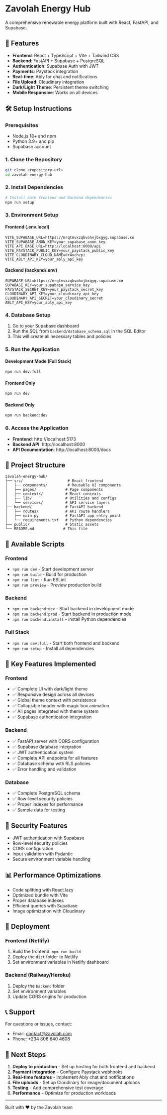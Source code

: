 # Zavolah Energy Hub

A comprehensive renewable energy platform built with React, FastAPI, and Supabase.

## 🚀 Features

- **Frontend**: React + TypeScript + Vite + Tailwind CSS
- **Backend**: FastAPI + Supabase + PostgreSQL
- **Authentication**: Supabase Auth with JWT
- **Payments**: Paystack integration
- **Real-time**: Ably for chat and notifications
- **File Upload**: Cloudinary integration
- **Dark/Light Theme**: Persistent theme switching
- **Mobile Responsive**: Works on all devices

## 🛠️ Setup Instructions

### Prerequisites

- Node.js 18+ and npm
- Python 3.9+ and pip
- Supabase account

### 1. Clone the Repository

```bash
git clone <repository-url>
cd zavolah-energy-hub
```

### 2. Install Dependencies

```bash
# Install both frontend and backend dependencies
npm run setup
```

### 3. Environment Setup

#### Frontend (.env.local)
```env
VITE_SUPABASE_URL=https://mrqtmvxzqbvohvjbxgyg.supabase.co
VITE_SUPABASE_ANON_KEY=your_supabase_anon_key
VITE_API_BASE_URL=http://localhost:8000/api
VITE_PAYSTACK_PUBLIC_KEY=your_paystack_public_key
VITE_CLOUDINARY_CLOUD_NAME=dr4xchzpi
VITE_ABLY_API_KEY=your_ably_api_key
```

#### Backend (backend/.env)
```env
SUPABASE_URL=https://mrqtmvxzqbvohvjbxgyg.supabase.co
SUPABASE_KEY=your_supabase_service_key
PAYSTACK_SECRET_KEY=your_paystack_secret_key
CLOUDINARY_API_KEY=your_cloudinary_api_key
CLOUDINARY_API_SECRET=your_cloudinary_secret
ABLY_API_KEY=your_ably_api_key
```

### 4. Database Setup

1. Go to your Supabase dashboard
2. Run the SQL from `backend/database_schema.sql` in the SQL Editor
3. This will create all necessary tables and policies

### 5. Run the Application

#### Development Mode (Full Stack)
```bash
npm run dev:full
```

#### Frontend Only
```bash
npm run dev
```

#### Backend Only
```bash
npm run backend:dev
```

### 6. Access the Application

- **Frontend**: http://localhost:5173
- **Backend API**: http://localhost:8000
- **API Documentation**: http://localhost:8000/docs

## 📁 Project Structure

```
zavolah-energy-hub/
├── src/                    # React frontend
│   ├── components/         # Reusable UI components
│   ├── pages/             # Page components
│   ├── contexts/          # React contexts
│   ├── lib/               # Utilities and configs
│   └── services/          # API service layers
├── backend/               # FastAPI backend
│   ├── routes/            # API route handlers
│   ├── main.py            # FastAPI app entry point
│   └── requirements.txt   # Python dependencies
├── public/                # Static assets
└── README.md             # This file
```

## 🔧 Available Scripts

### Frontend
- `npm run dev` - Start development server
- `npm run build` - Build for production
- `npm run lint` - Run ESLint
- `npm run preview` - Preview production build

### Backend
- `npm run backend:dev` - Start backend in development mode
- `npm run backend:prod` - Start backend in production mode
- `npm run backend:install` - Install Python dependencies

### Full Stack
- `npm run dev:full` - Start both frontend and backend
- `npm run setup` - Install all dependencies

## 🌟 Key Features Implemented

### Frontend
- ✅ Complete UI with dark/light theme
- ✅ Responsive design across all devices
- ✅ Global theme context with persistence
- ✅ Collapsible header with magic box animation
- ✅ All pages integrated with theme system
- ✅ Supabase authentication integration

### Backend
- ✅ FastAPI server with CORS configuration
- ✅ Supabase database integration
- ✅ JWT authentication system
- ✅ Complete API endpoints for all features
- ✅ Database schema with RLS policies
- ✅ Error handling and validation

### Database
- ✅ Complete PostgreSQL schema
- ✅ Row-level security policies
- ✅ Proper indexes for performance
- ✅ Sample data for testing

## 🔐 Security Features

- JWT authentication with Supabase
- Row-level security policies
- CORS configuration
- Input validation with Pydantic
- Secure environment variable handling

## 📊 Performance Optimizations

- Code splitting with React.lazy
- Optimized bundle with Vite
- Proper database indexes
- Efficient queries with Supabase
- Image optimization with Cloudinary

## 🚀 Deployment

### Frontend (Netlify)
1. Build the frontend: `npm run build`
2. Deploy the `dist` folder to Netlify
3. Set environment variables in Netlify dashboard

### Backend (Railway/Heroku)
1. Deploy the `backend` folder
2. Set environment variables
3. Update CORS origins for production

## 📞 Support

For questions or issues, contact:
- Email: contact@zavolah.com
- Phone: +234 806 640 4608

## 🎯 Next Steps

1. **Deploy to production** - Set up hosting for both frontend and backend
2. **Payment integration** - Configure Paystack webhooks
3. **Real-time features** - Implement Ably chat and notifications
4. **File uploads** - Set up Cloudinary for image/document uploads
5. **Testing** - Add comprehensive test coverage
6. **Performance** - Optimize for production workloads

---

Built with ❤️ by the Zavolah team
